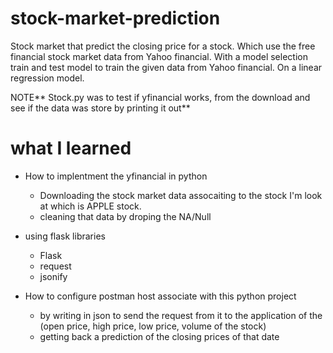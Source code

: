 # stock-market-prediction

Stock market that predict the closing price for a stock. Which use the free financial stock market data from Yahoo financial. With a model selection train and test model to train the given data from Yahoo financial.
On a linear regression model. 

NOTE** Stock.py was to test if yfinancial works, from the download and see if the data was store by printing it out**

# what I learned

- How to implentment the yfinancial in python
    - Downloading the stock market data assocaiting to the stock I'm look at which is APPLE stock.
    - cleaning that data by droping the NA/Null

- using flask libraries
    - Flask
    - request
    - jsonify

- How to configure postman host associate with this python project
    - by writing in json to send the request from it to the application of the (open price, high price, low price, volume of the stock)
    - getting back a prediction of the closing prices of that date
